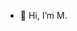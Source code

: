 - 👋 Hi, I’m M.


<!---
Matthias-dot-com/Matthias-dot-com is a ✨ special ✨ repository because its `README.md` (this file) appears on your GitHub profile.
You can click the Preview link to take a look at your changes.
--->
